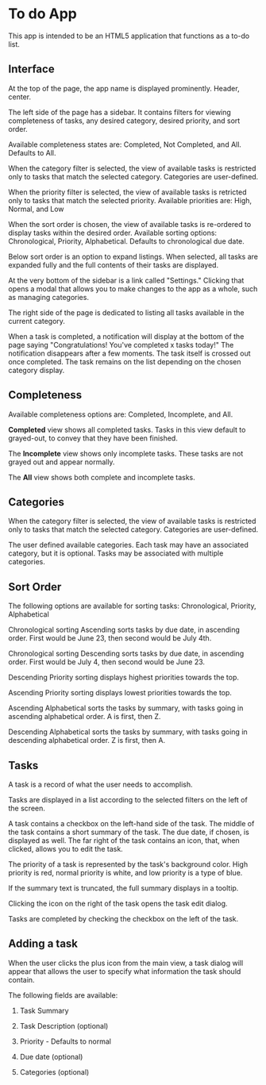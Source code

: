 # To do App
This app is intended to be an HTML5 application that functions as a to-do list.

## Interface
At the top of the page, the app name is displayed prominently. Header, center.

The left side of the page has a sidebar. It contains filters for viewing completeness of tasks, any desired category, desired priority, and sort order.

Available completeness states are: Completed, Not Completed, and All. Defaults to All.

When the category filter is selected, the view of available tasks is restricted only to tasks that match the selected category. Categories are user-defined.

When the priority filter is selected, the view of available tasks is retricted only to tasks that match the selected priority. Available priorities are: High, Normal, and Low

When the sort order is chosen, the view of available tasks is re-ordered to display tasks within the desired order. Available sorting options: Chronological, Priority, Alphabetical. Defaults to chronological due date.

Below sort order is an option to expand listings. When selected, all tasks are expanded fully and the full contents of their tasks are displayed.

At the very bottom of the sidebar is a link called "Settings." Clicking that opens a modal that allows you to make changes to the app as a whole, such as managing categories.
 
The right side of the page is dedicated to listing all tasks available in the current category.

When a task is completed, a notification will display at the bottom of the page saying "Congratulations! You've completed x tasks today!" The notification disappears after a few moments. The task itself is crossed out once completed. The task remains on the list depending on the chosen category display.

## Completeness
Available completeness options are: Completed, Incomplete, and All.

**Completed** view shows all completed tasks. Tasks in this view default to grayed-out, to convey that they have been finished.

The **Incomplete** view shows only incomplete tasks. These tasks are not grayed out and appear normally.

The **All** view shows both complete and incomplete tasks.

## Categories
When the category filter is selected, the view of available tasks is restricted only to tasks that match the selected category. Categories are user-defined.

The user defined available categories. Each task may have an associated category, but it is optional. Tasks may be associated with multiple categories.

## Sort Order
The following options are available for sorting tasks: Chronological, Priority, Alphabetical

Chronological sorting Ascending sorts tasks by due date, in ascending order. First would be June 23, then second would be July 4th.

Chronological sorting Descending sorts tasks by due date, in ascending order. First would be July 4, then second would be June 23.

Descending Priority sorting displays highest priorities towards the top.

Ascending Priority sorting displays lowest priorities towards the top.

Ascending Alphabetical sorts the tasks by summary, with tasks going in ascending alphabetical order. A is first, then Z.

Descending Alphabetical sorts the tasks by summary, with tasks going in descending alphabetical order. Z is first, then A.

## Tasks

A task is a record of what the user needs to accomplish.

Tasks are displayed in a list according to the selected filters on the left of the screen.

A task contains a checkbox on the left-hand side of the task. The middle of the task contains a short summary of the task. The due date, if chosen, is displayed as well. The far right of the task contains an icon, that, when clicked, allows you to edit the task. 

The priority of a task is represented by the task's background color. High priority is red, normal priority is white, and low priority is a type of blue.

If the summary text is truncated, the full summary displays in a tooltip.

Clicking the icon on the right of the task opens the task edit dialog.

Tasks are completed by checking the checkbox on the left of the task.

## Adding a task

When the user clicks the plus icon from the main view, a task dialog will appear that allows the user to specify what information the task should contain.

The following fields are available:

1. Task Summary

2. Task Description (optional)

3. Priority - Defaults to normal

4. Due date (optional)

5. Categories (optional)
